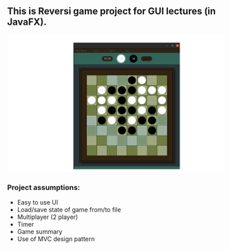 ## This is Reversi game project for GUI lectures (in JavaFX).

![Image](reversi-game/resource/reversi.png)

### Project assumptions:

 * Easy to use UI
 * Load/save state of game from/to file
 * Multiplayer (2 player)
 * Timer
 * Game summary
 * Use of MVC design pattern
